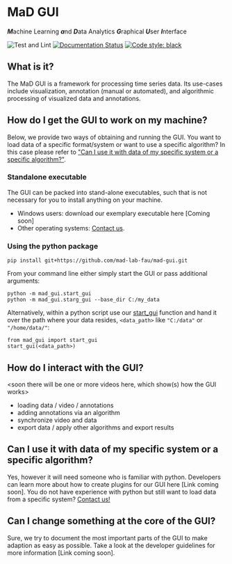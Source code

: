 # MaD GUI 
***M***achine Learning 
***a***nd 
***D***ata Analytics 
***G***raphical 
***U***ser 
***I***nterface

![Test and Lint](https://github.com/mad-lab-fau/mad-gui/workflows/Test%20and%20Lint/badge.svg)
[![Documentation Status](https://readthedocs.org/projects/mad-gui/badge/?version=latest)](https://mad-gui.readthedocs.io/en/latest/?badge=latest)
[![Code style: black](https://img.shields.io/badge/code%20style-black-000000.svg)](https://github.com/psf/black)

##  What is it?
The MaD GUI is a framework for processing time series data.
Its use-cases include visualization, annotation (manual or automated), and algorithmic processing of visualized data and annotations.

## How do I get the GUI to work on my machine?
Below, we provide two ways of obtaining and running the GUI.
You want to load data of a specific format/system or want to use a specific algorithm? 
In this case please refer to ["Can I use it with data of my specific system or a specific algorithm?"](#can-i-use-it-with-data-of-my-specific-system-or-a-specific-algorithm).

### Standalone executable
The GUI can be packed into stand-alone executables, such that is not necessary for you to install anything on your machine.

- Windows users: download our exemplary executable here [Coming soon]
- Other operating systems: [Contact us](mailto:mad-digait@fau.de).

### Using the python package
```
pip install git+https://github.com/mad-lab-fau/mad-gui.git
```

From your command line either simply start the GUI or pass additional arguments:
```
python -m mad_gui.start_gui
python -m mad_gui.starg_gui --base_dir C:/my_data
```

Alternatively, within a python script use our [start_gui](https://github.com/mad-lab-fau/mad-gui/blob/2857ccc20766ea32f847271771b52c97e2682b79/mad_gui/start_gui.py#L26) 
function and hand it over the path where your data resides, `<data_path>` like `"C:/data"` or `"/home/data/"`: 
```
from mad_gui import start_gui
start_gui(<data_path>)
```

## How do I interact with the GUI?
<soon there will be one or more videos here, which show(s) how the GUI works>

- loading data / video / annotations
- adding annotations via an algorithm
- synchronize video and data
- export data / apply other algorithms and export results

## Can I use it with data of my specific system or a specific algorithm?
Yes, however it will need someone who is familiar with python.
Developers can learn more about how to create plugins for our GUI here [Link coming soon].
You do not have experience with python but still want to load data from a specific system? [Contact us!](mailto:mad-digait@fau.de)

## Can I change something at the core of the GUI?
Sure, we try to document the most important parts of the GUI to make adaption as easy as possible.
Take a look at the developer guidelines for more information [Link coming soon].